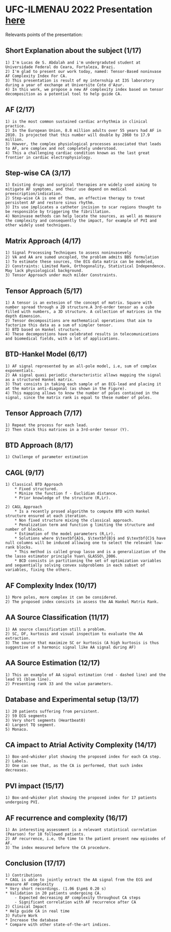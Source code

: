 # UFC-ILMENAU 2022 Presentation [here](https://github.com/lucasabdalah/Presentations/blob/main/Seminar-UFC-ILMENAU-2022/latex/seminar-UFC-ILMENAU.pdf)

Relevants points of the presentation:

## Short Explanation about the subject (1/17)
    1) I'm Lucas de S. Abdalah and i'm undergraduted student at Universidade Federal do Ceara, Fortaleza, Brazi.
    2) I'm glad to present our work today, named: Tensor-Based noninvase AF Complexity Index For CA. 
    3) This presentation is result of my internship at I3S laboratory during a year of exchange at Universite Cote d'Azur. 
    4) In this work, we propose a new AF complexity index based on tensor decomposition as a potential tool to help guide CA.

## AF (2/17)
    1) is the most common sustained cardiac arrhythmia in clinical practice.
    2) In the European Union, 8.8 million adults over 55 years had AF in 2010. Is projected that this number will double by 2060 to 17.9 million. 
    3) Howver, the complex physiological processes associated that leads to AF, are complex and not completely understood.
    4) This a challenging cardiac condition known as the last great frontier in cardiac electrophysiology.
        
## Step-wise CA (3/17)
    1) Existing drugs and surgical therapies are widely used aiming to mitigate AF symptoms, and their use depend on medical preescription/indication.
    2) Step-wise CA is one of them, an effective therapy to treat persistent AF and restore sinus rhythm.
    3) Its use implicates a catheter incision to scar regions thought to be responsible by triggering the fibrillation.
    4) Noninvase methods can help locate the sources, as well as measure the complexity and consequently the impact, for example of PVI and other widely used techniques.
    
## Matrix Approach (4/17)
    1) Signal Processing Techniques to assess noninvasevely 
    2) VA and AA are sumed uncopled, the problem admits BBS formulation
    1) To estimate these sources, the ECG data matrix can be modeled, 
    2) Constraints: Limited Rank, Orthogonality, Statistical Independence. May lack physiological background.
    3) Tensor Approach under much milder Constraints.

## Tensor Approach (5/17)
    1) A tensor is an extesion of the concept of matrix. Square with number spread through a 2D structure.A 3rd-order tensor as a cube filled with numbers, a 3D structure. A collection of matrices in the depth dimension.
    2) Tensor decompositions are mathematical operations that aim to factorize this data as a sum of simpler tensor.
    3) BTD based on Hankel structure.
    4) These decompostions have celebrated results in telecomunications and biomedical fields, with a lot of applications.

## BTD-Hankel Model (6/17)
    1) AF signal represented by an all-pole model, i.e, sum of complex exponentials.
    2) AA signal quasi periodic characteristic allows mapping the signal as a structured Hankel matrix.
    3) That consists in taking each sample of an ECG-lead and placing it at the matrix anti-diagonal (as shown in the Figure).
    4) This mapping allows to know the number of poles contained in the signal, since the matrix rank is equal to these number of poles.
    
## Tensor Approach (7/17)
    1) Repeat the process for each lead.
    2) Then stack this matrices in a 3rd-order tensor (Y).

## BTD Approach (8/17)
    1) Challenge of parameter estimation

## CAGL (9/17)
    1) Classical BTD Approach
        * Fixed structured.
        * Minize the function f - Euclidian distance.
        * Prior knowledge of the structure (R,Lr).

    2) CAGL Approach
        * Is a recently prosed algorithm to compute BTD with Hankel structure ensured at each iteration.
        * Non fixed structure mixing the classical approach.
        * Penalization term and function g limiting the structure and number of blocks.
        * Estimation of the model parameters (R,Lr).
        * Solutions where $\textbf{A}$, $\textbf{B}$ and $\textbf{C}$ have null columns will be induced allowing one to select the relevant low-rank blocks.
        * This method is called group lasso and is a generalization of the the lasso estimator principle Yuan\_GLASSO\_2006.
        * BCD consists in partitioning the set of optimization variables and sequentially solving convex subproblems in each subset of variables, fixing the others.

## AF Complexity Index (10/17)
    1) More poles, more complex it can be considered.
    2) The proposed index consists in assess the AA Hankel Matrix Rank.

## AA Source Classification (11/17)
    1) AA source classification still a problem. 
    2) SC, DF, kurtosis and visual inspection to evaluate the AA extraction.
    3) The source that maximize SC or kurtosis (A high kurtosis is thus suggestive of a harmonic signal like AA signal during AF)

## AA Source Estimation (12/17)
    1) This an example of AA signal estimation (red - dashed line) and the lead V1 (blue line).
    2) Presenting rank 33 and the value parameters.

## Database and Experimental setup (13/17)
    1) 20 patients suffering from persistent.
    2) 59 ECG segments
    3) Very short segments (Heartbeat0)
    4) Largest TQ segment.
    5) Monaco.

## CA impact to Atrial Activity Complexity (14/17)
    1) Box-and-whisker plot showing the proposed index for each CA step.
    2) Labels. 
    3) One can see that, as the CA is performed, that such index decreases.

## PVI impact (15/17)
    1) Box-and-whisker plot showing the proposed index for 17 patients undergoing PVI.

## AF recurrence and complexity (16/17)
    1) An interesting assessment is a relevant statistical correlation (Pearson) for 18 followed patients.
    2) AF recurrence, i.e, the time to the patient present new episodes of AF.
    3) The index measured before the CA procedure.

## Conclusion (17/17)
    1) Contributions
    * CAGL is able to jointly extract the AA signal from the ECG and measure AF complexity
    * Very short recordings. (1.06 $\pm$ 0.20 s)
    * Validation in 20 patients undergoing CA.
	    - Expected decreasing AF complexity throughout CA steps
		- Significant correlation with AF recurrence after CA
    2) Clinical Impact
    * Help guide CA in real time
    3) Future Work
    * Increase the database 
    * Compare with other state-of-the-art indices.
